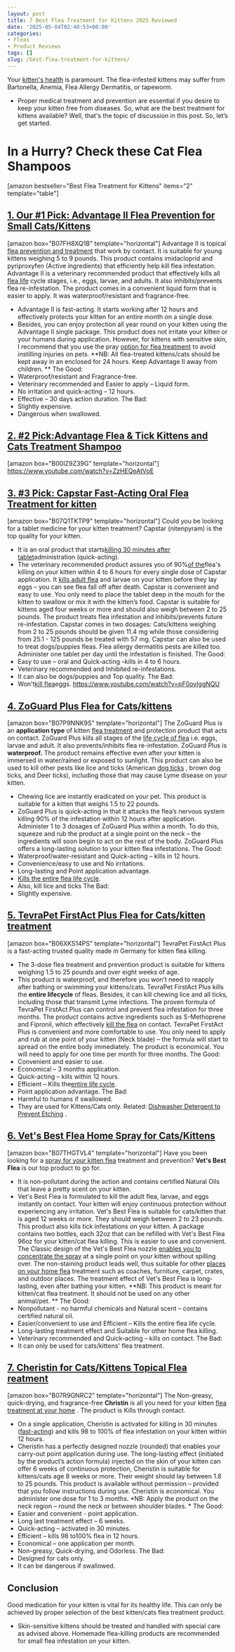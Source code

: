 ```yaml
---
layout: post
title: 7 Best Flea Treatment for Kittens 2025 Reviewed
date: '2025-05-04T02:40:53+00:00'
categories:
- Fleas
- Product Reviews
tags: []
slug: /best-flea-treatment-for-kittens/
---
```


Your
[kitten's health](https://pestpolicy.com/)
is paramount. The flea-infested kittens may suffer from Bartonella, Anemia, Flea Allergy Dermatitis, or tapeworm.
- Proper medical treatment and prevention are essential if you desire to keep your kitten free from diseases.
So, what are the best treatment for kittens available? Well, that's the topic of discussion in this post.
So, let’s get started.
# **In a Hurry? Check these Cat Flea Shampoos**
[amazon bestseller="Best Flea Treatment for Kittens" items="2" template="table"]
## [1. Our #1 Pick: Advantage II Flea Prevention for Small Cats/Kittens](https://www.amazon.com/dp/B07FH8XQ1B/?tag=p-policy-20)
[amazon box="B07FH8XQ1B" template="horizontal"]
Advantage II is topical
[flea prevention and treatment](https://pestpolicy.com/do-fleas-stay-on-humans/)
that work by contact. It is suitable for young kittens weighing 5 to 9 pounds.
This product contains imidacloprid and pyriproxyfen (Active ingredients) that efficiently help kill flea infestation.
Advantage II is a veterinary recommended product that effectively kills all
[flea life](https://pestpolicy.com/how-big-are-bed-bugs/)
cycle stages, i.e., eggs, larvae, and adults. It also inhibits/prevents flea re-infestation.
The product comes in a convenient liquid form that is easier to apply. It was waterproof/resistant and fragrance-free.
- Advantage II is fast-acting. It starts working after 12 hours and effectively protects your kitten for an entire month on a single dose.
- Besides, you can enjoy protection all year round on your kitten using the Advantage II single package.
This product does not irritate your kitten or your humans during application.
However, for kittens with sensitive skin, I recommend that you use the pray
[option for flea treatment](https://pestpolicy.com/subterranean-termites-treatment/)
to avoid instilling injuries on pets.
**NB: All flea-treated kittens/cats should be kept away in an enclosed for 24 hours. Keep Advantage II away from children. **
The Good:
- Waterproof/resistant and Fragrance-free.
- Veterinary recommended and Easier to apply – Liquid form.
- No irritation and quick-acting – 12 hours.
- Effective – 30 days action duration.
The Bad:
- Slightly expensive.
- Dangerous when swallowed.
## [2. #2 Pick:Advantage Flea & Tick Kittens and Cats Treatment Shampoo](https://www.amazon.com/dp/B00IZ9Z39G/?tag=p-policy-20)
[amazon box="B00IZ9Z39G" template="horizontal"]
https://www.youtube.com/watch?v=ZzHEQeAtVoE
## [3. #3 Pick: Capstar Fast-Acting Oral Flea Treatment for kitten](https://www.amazon.com/dp/B07Q1TKTP9/?tag=p-policy-20)
[amazon box="B07Q1TKTP9" template="horizontal"]
Could you be looking for a tablet medicine for your kitten treatment? Capstar (nitenpyram) is the top quality for your kitten.
- It is an oral product that starts[killing 30 minutes after tablet](https://pestpolicy.com/do-water-purification-tablets-kill-viruses/)administration (quick-acting).
- The veterinary recommended product assures you of 90%[of the](https://pestpolicy.com/does-the-dryer-kill-fleas/)flea's killing on your kitten within 4 to 6 hours for every single dose of Capstar application.
It
[kills adult flea](https://pestpolicy.com/how-to-kill-fleas-on-dogs-naturally-safe-and-fast/)
and larvae on your kitten before they lay eggs – you can see flea fall off after death. Capstar is convenient and easy to use. You only need to place the tablet deep in the mouth for the kitten to swallow or mix it with the kitten’s food.
Capstar is suitable for kittens aged four weeks or more and should also weigh between 2 to 25 pounds. The product treats flea infestation and inhibits/prevents future re-infestation.
Capstar comes in two dosages: Cats/kittens weighing from 2 to 25 pounds should be given 11.4 mg while those considering from 25.1 - 125 pounds be treated with 57 mg.
Capstar can also be used to treat dogs/puppies fleas. Flea allergy dermatitis pests are killed too. Administer one tablet per day until the infestation is finished.
The Good:
- Easy to use – oral and Quick-acting –kills in 4 to 6 hours.
- Veterinary recommended and Inhibited re-infestations.
- It can also be dogs/puppies and Top quality.
The Bad:
- Won't[kill flea](https://pestpolicy.com/does-salt-kill-fleas/)eggs.
https://www.youtube.com/watch?v=pF0ovIggNQU
## [4. ZoGuard Plus Flea for Cats/kittens](https://www.amazon.com/dp/B07P9NNK9S/?tag=p-policy-20)
[amazon box="B07P9NNK9S" template="horizontal"]
The ZoGuard Plus is an
**application type**
of kitten
[flea treatment](https://pestpolicy.com/best-flea-treatment-for-puppies/)
and protection product that acts on contact.
ZoGuard Plus kills all stages of the
[life cycle of flea](https://pestpolicy.com/what-do-flea-larvae-eat/)
i.e. eggs, larvae and adult. It also prevents/inhibits flea re-infestation.
ZoGuard Plus is
**waterproof.**
The product remains effective even after your kitten is immersed in water/rained or exposed to sunlight.
This product can also be used to kill other pests like lice and ticks (American
[dog ticks](https://pestpolicy.com/best-tick-shampoo-for-dogs/)
, brown dog ticks, and Deer ticks), including those that may cause Lyme disease on your kitten.
- Chewing lice are instantly eradicated on your pet. This product is suitable for a kitten that weighs 1.5 to 22 pounds.
- ZoGuard Plus is quick-acting in that it attacks the flea’s nervous system killing 90% of the infestation within 12 hours after application.
Administer 1 to 3 dosages of ZoGuard Plus within a month. To do this, squeeze and rub the product at a single point on the neck – the ingredients will soon begin to act on the rest of the body.
ZoGuard Plus offers a long-lasting solution to your kitten flea infestations.
The Good:
- Waterproof/water-resistant and Quick-acting – kills in 12 hours.
- Convenience/easy to use and No irritations.
- Long-lasting and Point application advantage.
- [Kills the entire flea life cycle](https://pestpolicy.com/how-to-kill-flea-eggs/).
- Also, kill lice and ticks
The Bad:
- Slightly expensive.
## [5. TevraPet FirstAct Plus Flea for Cats/kitten treatment](https://www.amazon.com/dp/B06XKS14PS/?tag=p-policy-20)
[amazon box="B06XKS14PS" template="horizontal"]
TevraPet FirstAct Plus is a fast-acting trusted quality made in Germany for kitten flea killing.
- The 3-dose flea treatment and prevention product is suitable for kittens weighing 1.5 to 25 pounds and over eight weeks of age.
- This product is waterproof, and therefore you won’t need to reapply after bathing or swimming your kittens/cats.
TevraPet FirstAct Plus kills the
**entire lifecycle**
of fleas. Besides, it can kill chewing lice and all ticks, including those that transmit Lyme infections.
The proven formula of TevraPet FirstAct Plus can control and prevent flea infestation for three months.
The product contains active ingredients such as S-Methoprene and Fipronil, which effectively
[kill the flea](https://pestpolicy.com/does-baking-soda-kill-fleas/)
on contact.
TevraPet FirstAct Plus is convenient and more comfortable to use. You only need to apply and rub at one point of your kitten (Neck blade) – the formula will start to spread on the entire body immediately.
The product is economical. You will need to apply for one time per month for three months.
The Good:
- Convenient and easier to use.
- Economical – 3 months application.
- Quick-acting – kills within 12 hours.
- Efficient – Kills the[entire life cycle](https://pestpolicy.com/bed-bug-eggs/).
- Point application advantage.
The Bad:
- Harmful to humans if swallowed.
- They are used for Kittens/Cats only.
Related:
[Dishwasher Detergent to Prevent Etching](https://pestpolicy.com/best-dishwasher-detergent-to-prevent-etching/)
.
## [6. Vet's Best Flea Home Spray for Cats/Kittens](https://www.amazon.com/dp/B07THGTVL4/?tag=p-policy-20)
[amazon box="B07THGTVL4" template="horizontal"]
Have you been looking for a
[spray for your kitten flea](https://pestpolicy.com/best-flea-spray-for-home/)
treatment and prevention?
**Vet's Best Flea**
is our top product to go for.
- It is non-pollutant during the action and contains certified Natural Oils that leave a pretty scent on your kitten.
- Vet's Best Flea is formulated to kill the adult flea, larvae, and eggs instantly on contact. Your kitten will enjoy continuous protection without experiencing any irritation.
Vet's Best Flea is suitable for cats/kitten that is aged 12 weeks or more. They should weigh between 2 to 23 pounds. This product also kills tick infestations on your kitten.
A package contains two bottles, each 32oz that can be refilled with Vet's Best Flea 96oz for your kitten/cat flea killing.
This is easier to use and convenient. The Classic design of the Vet's Best Flea nozzle
[enables you to concentrate the spray](https://pestpolicy.com/best-flea-spray-for-yard/)
at a single point on your kitten without spilling over.
The non-staining product leads well, thus suitable for other
[places on your home flea](https://pestpolicy.com/where-do-fleas-live/)
treatment such as coaches, furniture, carpet, crates, and outdoor places.
The treatment effect of Vet's Best Flea is long-lasting, even after bathing your kitten.
**NB: This product is meant for kitten/cat flea treatment. It should not be used on any other animal/pet. **
The Good:
- Nonpollutant - no harmful chemicals and Natural scent – contains certified natural oil.
- Easier/convenient to use and Efficient – Kills the entire flea life cycle.
- Long-lasting treatment effect and Suitable for other home flea killing.
- Veterinary recommended and Quick-acting – kills on contact.
The Bad:
- It can only be used for cats/kittens' flea treatment.
## [7. Cheristin for Cats/Kittens Topical Flea reatment](https://www.amazon.com/dp/B07R9GNRC2/?tag=p-policy-20)
[amazon box="B07R9GNRC2" template="horizontal"]
The Non-greasy, quick-drying, and fragrance-free
**Christin**
is all you need for your kitten
[flea treatment at your home](https://pestpolicy.com/can-humans-carry-fleas-from-one-home-to-another/)
. The product is Kills through contact.
- On a single application, Cheristin is activated for killing in 30 minutes ([fast-acting](https://pestpolicy.com/what-do-baby-roaches-look-like//)) and kills 98 to 100% of flea infestation on your kitten within 12 hours.
- Cheristin has a perfectly designed nozzle (rounded) that enables your carry-out point application during use.
The long-lasting effect (initiated by the product’s action formula) injected on the skin of your kitten can offer 6 weeks of continuous protection,
Cheristin is suitable for kittens/cats age 8 weeks or more. Their weight should lay between 1.8 to 25 pounds. This product is available without permission – provided that you follow instructions during use.
Cheristin is economical. You administer one dose for 1 to 3 months.
*NB: Apply the product on the neck region – round the neck or between shoulder blades. *
The Good:
- Easier and convenient - point application.
- Long last treatment effect – 6 weeks.
- Quick-acting – activated in 30 minutes.
- Efficient – kills 98 to100% flea in 12 hours.
- Economical – one application per month.
- Non-greasy, Quick-drying, and Odorless.
The Bad:
- Designed for cats only.
- It can be dangerous if swallowed.
## Conclusion
Good medication for your kitten is vital for its healthy life. This can only be achieved by proper selection of the best kitten/cats flea treatment product.
- Skin-sensitive kittens should be treated and handled with special care as advised above.
Homemade flea-killing products are recommended for small flea infestation on your kitten.
